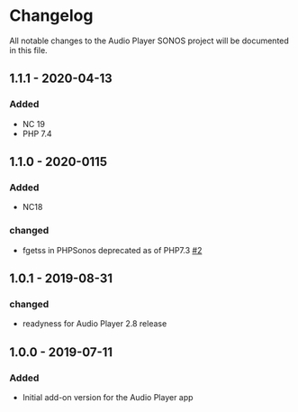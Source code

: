 # Changelog
All notable changes to the Audio Player SONOS project will be documented in this file.

## 1.1.1 - 2020-04-13
### Added
- NC 19
- PHP 7.4

## 1.1.0 - 2020-0115
### Added
- NC18

### changed
- fgetss in PHPSonos deprecated as of PHP7.3 [#2](https://github.com/rello/audioplayer_sonos/issues/2)

## 1.0.1 - 2019-08-31
### changed
- readyness for Audio Player 2.8 release

## 1.0.0 - 2019-07-11
### Added
- Initial add-on version for the Audio Player app
